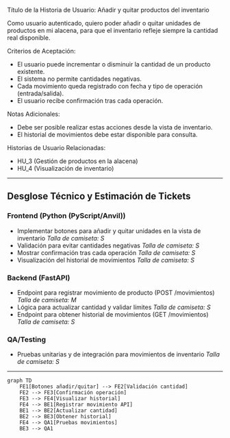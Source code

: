 Título de la Historia de Usuario:
Añadir y quitar productos del inventario

Como usuario autenticado,
quiero poder añadir o quitar unidades de productos en mi alacena,
para que el inventario refleje siempre la cantidad real disponible.

Criterios de Aceptación:
- El usuario puede incrementar o disminuir la cantidad de un producto existente.
- El sistema no permite cantidades negativas.
- Cada movimiento queda registrado con fecha y tipo de operación (entrada/salida).
- El usuario recibe confirmación tras cada operación.

Notas Adicionales:
- Debe ser posible realizar estas acciones desde la vista de inventario.
- El historial de movimientos debe estar disponible para consulta.

Historias de Usuario Relacionadas:
- HU_3 (Gestión de productos en la alacena)
- HU_4 (Visualización de inventario)

---

## Desglose Técnico y Estimación de Tickets

### Frontend (Python (PyScript/Anvil))
- Implementar botones para añadir y quitar unidades en la vista de inventario
  _Talla de camiseta: S_
- Validación para evitar cantidades negativas
  _Talla de camiseta: S_
- Mostrar confirmación tras cada operación
  _Talla de camiseta: S_
- Visualización del historial de movimientos
  _Talla de camiseta: S_

### Backend (FastAPI)
- Endpoint para registrar movimiento de producto (POST /movimientos)
  _Talla de camiseta: M_
- Lógica para actualizar cantidad y validar límites
  _Talla de camiseta: S_
- Endpoint para obtener historial de movimientos (GET /movimientos)
  _Talla de camiseta: S_

### QA/Testing
- Pruebas unitarias y de integración para movimientos de inventario
  _Talla de camiseta: S_

---

```mermaid
graph TD
    FE1[Botones añadir/quitar] --> FE2[Validación cantidad]
    FE2 --> FE3[Confirmación operación]
    FE3 --> FE4[Visualizar historial]
    FE4 --> BE1[Registrar movimiento API]
    BE1 --> BE2[Actualizar cantidad]
    BE2 --> BE3[Obtener historial]
    FE4 --> QA1[Pruebas movimientos]
    BE3 --> QA1
